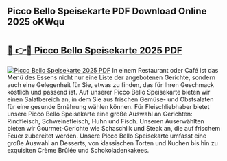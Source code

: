 ## Picco Bello Speisekarte PDF Download Online 2025 oKWqu

# <h2><a href="http://gc69zi.nevu.top/?p=Picco+Bello+Speisekarte">🔗 👉🔴 Picco Bello Speisekarte 2025 PDF</a></h2>

[![Picco Bello Speisekarte 2025 PDF](https://i.imgur.com/dBaPXMq.png)](http://gc69zi.nevu.top/?p=Picco+Bello+Speisekarte)
In einem Restaurant oder Café ist das Menü des Essens nicht nur eine Liste der angebotenen Gerichte, sondern auch eine Gelegenheit für Sie, etwas zu finden, das für Ihren Geschmack köstlich und passend ist. Auf unserer Picco Bello Speisekarte bieten wir einen Salatbereich an, in dem Sie aus frischen Gemüse- und Obstsalaten für eine gesunde Ernährung wählen können. Für Fleischliebhaber bietet unsere Picco Bello Speisekarte eine große Auswahl an Gerichten: Rindfleisch, Schweinefleisch, Huhn und Fisch. Unseren Auserwählten bieten wir Gourmet-Gerichte wie Schaschlik und Steak an, die auf frischem Feuer zubereitet werden. Unsere Picco Bello Speisekarte umfasst eine große Auswahl an Desserts, von klassischen Torten und Kuchen bis hin zu exquisiten Crème Brûlée und Schokoladenkakees.

